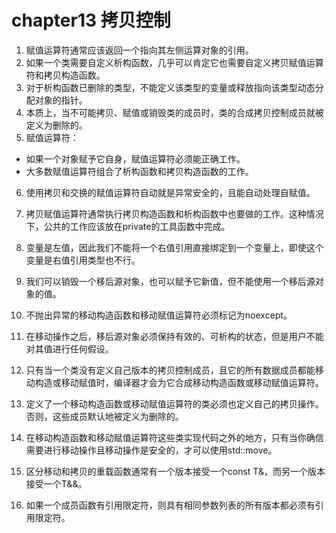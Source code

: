 # chapter13 拷贝控制

1. 赋值运算符通常应该返回一个指向其左侧运算对象的引用。
2. 如果一个类需要自定义析构函数，几乎可以肯定它也需要自定义拷贝赋值运算符和拷贝构造函数。
3. 对于析构函数已删除的类型，不能定义该类型的变量或释放指向该类型动态分配对象的指针。
4. 本质上，当不可能拷贝、赋值或销毁类的成员时，类的合成拷贝控制成员就被定义为删除的。
5. 赋值运算符：

- 如果一个对象赋予它自身，赋值运算符必须能正确工作。
- 大多数赋值运算符组合了析构函数和拷贝构造函数的工作。

6. 使用拷贝和交换的赋值运算符自动就是异常安全的，且能自动处理自赋值。

7. 拷贝赋值运算符通常执行拷贝构造函数和析构函数中也要做的工作。这种情况下，公共的工作应该放在private的工具函数中完成。

8. 变量是左值，因此我们不能将一个右值引用直接绑定到一个变量上，即使这个变量是右值引用类型也不行。

9. 我们可以销毁一个移后源对象，也可以赋予它新值，但不能使用一个移后源对象的值。

10. 不抛出异常的移动构造函数和移动赋值运算符必须标记为noexcept。

11. 在移动操作之后，移后源对象必须保持有效的、可析构的状态，但是用户不能对其值进行任何假设。

12. 只有当一个类没有定义自己版本的拷贝控制成员，且它的所有数据成员都能移动构造或移动赋值时，编译器才会为它合成移动构造函数或移动赋值运算符。

13. 定义了一个移动构造函数或移动赋值运算符的类必须也定义自己的拷贝操作。否则，这些成员默认地被定义为删除的。

14. 在移动构造函数和移动赋值运算符这些类实现代码之外的地方，只有当你确信需要进行移动操作且移动操作是安全的，才可以使用std::move。

15. 区分移动和拷贝的重载函数通常有一个版本接受一个const T&，而另一个版本接受一个T&&。

16. 如果一个成员函数有引用限定符，则具有相同参数列表的所有版本都必须有引用限定符。
